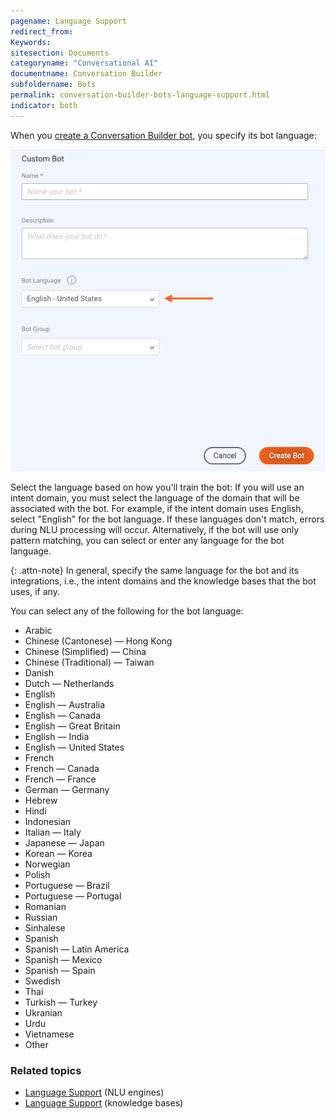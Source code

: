 ```yaml
---
pagename: Language Support
redirect_from:
Keywords:
sitesection: Documents
categoryname: "Conversational AI"
documentname: Conversation Builder
subfoldername: Bots
permalink: conversation-builder-bots-language-support.html
indicator: both
---
```


When you [create a Conversation Builder bot](conversation-builder-bots-custom-bots.html#create-a-custom-bot), you specify its bot language:

<img class="fancyimage" alt="Specify bot language" style="width:600px" src="img/ConvoBuilder/cb_botlanguage.png" alt="The Custom Bot window for creating a custom bot, with a callout to the Bot Language setting in specific">

Select the language based on how you'll train the bot: If you will use an intent domain, you must select the language of the domain that will be associated with the bot. For example, if the intent domain uses English, select "English" for the bot language. If these languages don't match, errors during NLU processing will occur. Alternatively, if the bot will use only pattern matching, you can select or enter any language for the bot language.

{: .attn-note}
In general, specify the same language for the bot and its integrations, i.e., the intent domains and the knowledge bases that the bot uses, if any.

You can select any of the following for the bot language:

* Arabic
* Chinese (Cantonese) — Hong Kong
* Chinese (Simplified) — China
* Chinese (Traditional) — Taiwan
* Danish
* Dutch — Netherlands
* English
* English — Australia
* English — Canada
* English — Great Britain
* English — India
* English — United States
* French
* French — Canada
* French — France
* German — Germany
* Hebrew
* Hindi
* Indonesian
* Italian — Italy
* Japanese — Japan
* Korean — Korea
* Norwegian
* Polish
* Portuguese — Brazil
* Portuguese — Portugal
* Romanian
* Russian
* Sinhalese
* Spanish
* Spanish — Latin America
* Spanish — Mexico
* Spanish — Spain
* Swedish
* Thai
* Turkish — Turkey
* Ukranian
* Urdu
* Vietnamese
* Other

### Related topics
* [Language Support](intent-manager-natural-language-understanding-language-support.html) (NLU engines)
* [Language Support](knowledgeai-language-support.html) (knowledge bases)
